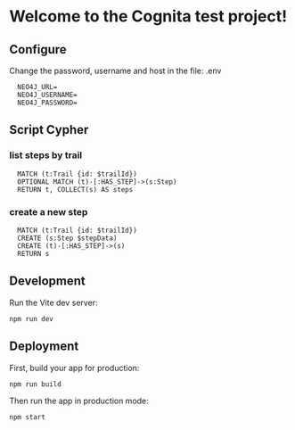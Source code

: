 # Welcome to the Cognita test project!

## Configure
Change the password, username and host in the file: .env
```shellscript
  NEO4J_URL=
  NEO4J_USERNAME=
  NEO4J_PASSWORD=
```

## Script Cypher 

### list steps by trail
```shellscript
  MATCH (t:Trail {id: $trailId})
  OPTIONAL MATCH (t)-[:HAS_STEP]->(s:Step)
  RETURN t, COLLECT(s) AS steps
```

### create a new step
```shellscript
  MATCH (t:Trail {id: $trailId})
  CREATE (s:Step $stepData)
  CREATE (t)-[:HAS_STEP]->(s)
  RETURN s
```

## Development

Run the Vite dev server:

```shellscript
npm run dev
```

## Deployment

First, build your app for production:

```sh
npm run build
```

Then run the app in production mode:

```sh
npm start
```
